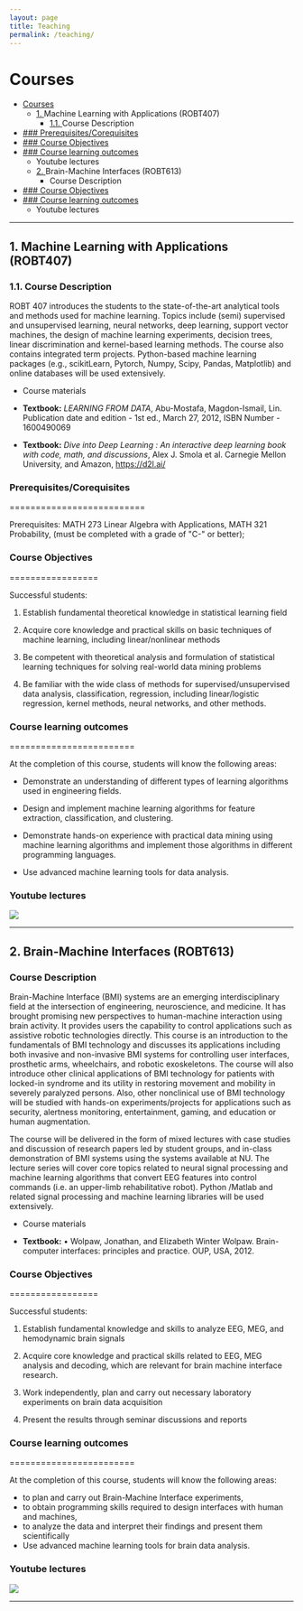 ```yaml
---
layout: page
title: Teaching
permalink: /teaching/
---
```


# Courses

<!-- vscode-markdown-toc -->
- [Courses](#courses)
  - [1. <a name='MachineLearningwithApplicationsROBT407'></a>Machine Learning with Applications (ROBT407)](#1-machine-learning-with-applications-robt407)
    - [1.1. <a name='CourseDescription'></a>Course Description](#11-course-description)
- [### Prerequisites/Corequisites](#-prerequisitescorequisites)
- [### Course Objectives](#-course-objectives)
- [### Course learning outcomes](#-course-learning-outcomes)
    - [<a name='Youtubelectures'></a>Youtube lectures](#youtube-lectures)
  - [2. <a name='Brain-MachineInterfacesROBT613'></a>Brain-Machine Interfaces (ROBT613)](#2-brain-machine-interfaces-robt613)
    - [<a name='CourseDescription-1'></a>Course Description](#course-description)
- [### Course Objectives](#-course-objectives-1)
- [### Course learning outcomes](#-course-learning-outcomes-1)
    - [<a name='Youtubelectures-1'></a>Youtube lectures](#youtube-lectures-1)

---

##  1. <a name='MachineLearningwithApplicationsROBT407'></a>Machine Learning with Applications (ROBT407)
###  1.1. <a name='CourseDescription'></a>Course Description

ROBT 407 introduces the students to the state-of-the-art analytical tools and methods used for machine learning. Topics include (semi) supervised and unsupervised learning, neural networks, deep learning, support vector machines, the design of machine learning experiments, decision trees, linear discrimination and kernel-based learning methods. The course also contains integrated term projects. Python-based machine learning packages (e.g., scikitLearn, Pytorch, Numpy, Scipy, Pandas, Matplotlib) and online databases will be used extensively.
 
-   Course materials  

-   **Textbook:** *LEARNING FROM DATA*, Abu-Mostafa, Magdon-Ismail, Lin.
    Publication date and edition - 1st ed., March 27, 2012, ISBN
    Number - 1600490069

-   **Textbook:** *Dive into Deep Learning : An interactive deep
    learning book with code, math, and discussions*, Alex J. Smola et
    al. Carnegie Mellon University, and Amazon, https://d2l.ai/

### Prerequisites/Corequisites
==========================

Prerequisites: MATH 273 Linear Algebra with Applications, MATH 321
Probability, (must be completed with a grade of "C-" or better);

### Course Objectives
=================

Successful students:

1.  Establish fundamental theoretical knowledge in statistical learning
    field

2.  Acquire core knowledge and practical skills on basic techniques of
    machine learning, including linear/nonlinear methods

3.  Be competent with theoretical analysis and formulation of
    statistical learning techniques for solving real-world data mining
    problems

4.  Be familiar with the wide class of methods for
    supervised/unsupervised data analysis, classification, regression,
    including linear/logistic regression, kernel methods, neural
    networks, and other methods.

### Course learning outcomes
========================

At the completion of this course, students will know the following
areas:

-   Demonstrate an understanding of different types of learning
    algorithms used in engineering fields.

-   Design and implement machine learning algorithms for feature
    extraction, classification, and clustering.

-   Demonstrate hands-on experience with practical data mining using
    machine learning algorithms and implement those algorithms in
    different programming languages.

-   Use advanced machine learning tools for data analysis.

### <a name='Youtubelectures'></a>Youtube lectures 
[![](http://img.youtube.com/vi/p04Dby32a7U/0.jpg)](http://www.youtube.com/watch?v=p04Dby32a7U)



--- 
##  2. <a name='Brain-MachineInterfacesROBT613'></a>Brain-Machine Interfaces (ROBT613)
###  <a name='CourseDescription-1'></a>Course Description

Brain-Machine Interface (BMI) systems are an emerging interdisciplinary field at the intersection of engineering, neuroscience, and medicine. It has brought promising new perspectives to human-machine interaction using brain activity. It provides users the capability to control applications such as assistive robotic technologies directly.  This course is an introduction to the fundamentals of BMI technology and discusses its applications including both invasive and non-invasive BMI systems for controlling user interfaces, prosthetic arms, wheelchairs, and robotic exoskeletons.  The course will also introduce other clinical applications of BMI technology for patients with locked-in syndrome and its utility in restoring movement and mobility in severely paralyzed persons.  Also, other nonclinical use of BMI technology will be studied with hands-on experiments/projects for applications such as security, alertness monitoring, entertainment, gaming, and education or human augmentation. 

The course will be delivered in the form of mixed lectures with case studies and discussion of research papers led by student groups, and in-class demonstration of BMI systems using the systems available at NU. The lecture series will cover core topics related to neural signal processing and machine learning algorithms that convert EEG features into control commands (i.e. an upper-limb rehabilitative robot).  Python /Matlab and related signal processing and machine learning libraries will be used extensively.


-   Course materials  

-   **Textbook:** •	Wolpaw, Jonathan, and Elizabeth Winter Wolpaw. Brain-computer interfaces: principles and practice.
                    OUP, USA, 2012.
 

 
### Course Objectives
=================

Successful students:

1.  Establish fundamental knowledge and skills to analyze EEG, MEG, and hemodynamic brain signals   

2.  Acquire core knowledge and practical skills related to EEG, MEG analysis and decoding,
    which are relevant for brain machine interface research. 

3.  Work independently, plan and carry out necessary laboratory experiments on brain data acquisition 

4.  Present the results through seminar discussions and reports


### Course learning outcomes
========================

At the completion of this course, students will know the following
areas:

-	to plan and carry out Brain-Machine Interface experiments,
-	to obtain programming skills required to design interfaces with human and machines,
-	to analyze the data and interpret their findings and present them scientifically
-   Use advanced machine learning tools for brain data analysis.


### <a name='Youtubelectures-1'></a>Youtube lectures 
[![](http://img.youtube.com/vi/th4-hAOTETk/0.jpg)](http://www.youtube.com/watch?v=th4-hAOTETk)

--- 